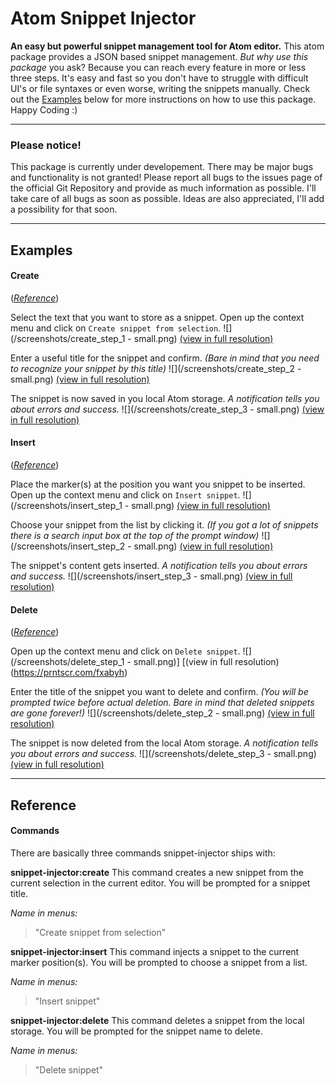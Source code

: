 # Atom Snippet Injector
**An easy but powerful snippet management tool for Atom editor.**
This atom package provides a JSON based snippet management.
*But why use this package* you ask?
Because you can reach every feature in more or less three steps.
It's easy and fast so you don't have to struggle with difficult UI's or file syntaxes or even worse, writing the snippets manually.
Check out the [Examples](#examples) below for more instructions on how to use this package.
Happy Coding :)

---

### Please notice!
This package is currently under developement. There may be major bugs and functionality is not granted!
Please report all bugs to the issues page of the official Git Repository and provide as much information as possible.
I'll take care of all bugs as soon as possible. Ideas are also appreciated, I'll add a possibility for that soon.


---

## Examples

#### Create
(_[Reference](#commands)_)

Select the text that you want to store as a snippet.
Open up the context menu and click on `Create snippet from selection`.
![](/screenshots/create_step_1 - small.png)
[(view in full resolution)](https://prntscr.com/fxabhj)

Enter a useful title for the snippet and confirm.
*(Bare in mind that you need to recognize your snippet by this title)*
![](/screenshots/create_step_2 - small.png)
[(view in full resolution)](https://prntscr.com/fxabn6)

The snippet is now saved in you local Atom storage.
*A notification tells you about errors and success.*
![](/screenshots/create_step_3 - small.png)
[(view in full resolution)](https://prntscr.com/fxabsv)

#### Insert
(_[Reference](#commands)_)

Place the marker(s) at the position you want you snippet to be inserted.
Open up the context menu and click on `Insert snippet`.
![](/screenshots/insert_step_1 - small.png)
[(view in full resolution)](https://prntscr.com/fxacde)

Choose your snippet from the list by clicking it.
*(If you got a lot of snippets there is a search input box at the top of the prompt window)*
![](/screenshots/insert_step_2 - small.png)
[(view in full resolution)](https://prntscr.com/fxacj8)

The snippet's content gets inserted.
*A notification tells you about errors and success.*
![](/screenshots/insert_step_3 - small.png)
[(view in full resolution)](https://prntscr.com/fxacrn)

#### Delete
(_[Reference](#commands)_)

Open up the context menu and click on `Delete snippet`.
![](/screenshots/delete_step_1 - small.png)]
[(view in full resolution)(https://prntscr.com/fxabyh)

Enter the title of the snippet you want to delete and confirm.
*(You will be prompted twice before actual deletion. Bare in mind that deleted snippets are gone forever!)*
![](/screenshots/delete_step_2 - small.png)
[(view in full resolution)](https://prntscr.com/fxac6s)

The snippet is now deleted from the local Atom storage.
*A notification tells you about errors and success.*
![](/screenshots/delete_step_3 - small.png)
[(view in full resolution)](https://prntscr.com/fxac96)


---

## Reference

#### Commands
There are basically three commands snippet-injector ships with:

**snippet-injector:create**
This command creates a new snippet from the current selection in the current editor.
You will be prompted for a snippet title.

*Name in menus:*
> "Create snippet from selection"


**snippet-injector:insert**
This command injects a snippet to the current marker position(s).
You will be prompted to choose a snippet from a list.

*Name in menus:*
> "Insert snippet"


**snippet-injector:delete**
This command deletes a snippet from the local storage.
You will be prompted for the snippet name to delete.

*Name in menus:*
> "Delete snippet"
